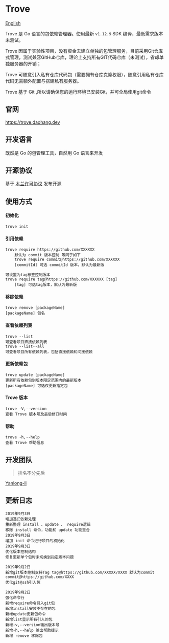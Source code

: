 # Trove
[English](../README.md)

Trove 是 Go 语言的包依赖管理器。使用最新 `v1.12.9` SDK 编译，最低需求版本未测试。

Trove 因属于实验性项目，没有资金去建立单独的包管理服务，目前采用Git仓库式管理，测试兼容GitHub仓库，理论上支持所有GIT代码仓库（未测试），省却单独服务器的开销；

Trove 可随意引入私有仓库代码包（需要拥有仓库克隆权限），随意引用私有仓库代码无需额外配置与搭建私有服务器。

Trove 基于 Git ,所以请确保您的运行环境已安装Git，并可全局使用git命令
## 官网
https://trove.daohang.dev
## 开发语言
既然是 Go 的包管理工具，自然用 Go 语言来开发
## 开源协议
基于 [木兰许可协议](http://license.coscl.org.cn/MulanPSL) 发布开源

## 使用方式
#### 初始化
    trove init
#### 引用依赖
    trove require https://github.com/XXXXXX
        默认为 commit 版本控制 等同于如下
        trove require commit@https://github.com/XXXXXX
        [commitId] 可选 commitId 版本，默认为最新版
        
    可设置为tag标签控制版本
    trove require tag@https://github.com/XXXXXX [tag]
        [tag] 可选tag版本，默认为最新版
#### 移除依赖
    trove remove [packageName]
    [packageName] 包名
#### 查看依赖列表
    trove --list
    可查看项目直接依赖列表
    trove --list--all
    可查看项目所有依赖列表，包括直接依赖和间接依赖
#### 更新依赖包
    trove update [packageName]
    更新所有依赖包到版本限定范围内的最新版本
    [packageName] 可选仅更新指定包
#### Trove 版本
    trove -V,--version
    查看 Trove 版本号及最后修订时间
#### 帮助
    trove -h,--help
    查看 Trove 帮助信息
## 开发团队
>排名不分先后

[Yanlong-li](https://github.com/yanlong-li)

## 更新日志
    
    2019年9月3日
    增加递归依赖处理
    重新整理 install 、update 、 require逻辑
    移除 install 命令，功能和 update 功能重合
    2019年9月3日
    增加 init 命令进行项目的初始化
    2019年9月3日
    优化版本控制结构
    修复更新单个包时未切换到指定版本问题

    2019年9月2日
    新增git版本控制支持Tag tag@https://github.com/XXXXX/XXXX 默认为commit commit@https://github.com/XXXX
    优化git@ssh引入包
    
    2019年9月2日
    强化命令行
    新增require命令引入git包
    新增install安装不存在的包
    新增update更新包命令
    新增list显示所有引入的包
    新增-v,--version输出版本号
    新增-h,--help 输出帮助提示
    新增 remove 移除包